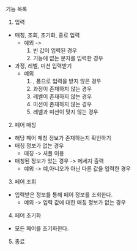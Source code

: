 기능 목록
1. 입력
- 매칭, 조회, 초기화, 종료 입력
  - 예외 ->
    1. 빈 값이 입력된 경우
    2. 기능에 없는 문자를 입력한 경우
- 과정, 레벨, 미션 입력받기
  - 예외  
    1. , 폼으로 입력을 받지 않은 경우
    2. 과정이 존재하지 않는 경우 
    3. 레벨이 존재하지 않는 경우
    4. 미션이 존재하지 않는 경우
    5. 레벨과 미션이 맞지 않는 경우
2. 페어 매칭
- 해당 페어 매칭 정보가 존재하는지 확인하기
- 매칭 정보가 없는 경우
    - 매칭 -> 셔플 이용
- 매칭된 정보가 있는 경우 -> 메세지 출력
  - 예외 -> 예,아니오가 아닌 다른 값을 입력한 경우
3. 페어 조회
- 입력받은 정보를 통해 페어 정보를 조회한다.
  - 예외 -> 입력 값에 대한 매칭 정보가 없는 경우
4. 페어 초기화
- 모든 페어를 초기화한다.
5. 종료